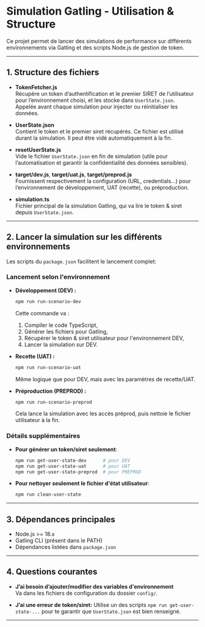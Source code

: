 # Simulation Gatling - Utilisation & Structure

Ce projet permet de lancer des simulations de performance sur différents environnements via Gatling et des scripts Node.js de gestion de token.

---

## 1. Structure des fichiers

- **TokenFetcher.js**  
  Récupère un token d’authentification et le premier SIRET de l’utilisateur pour l’environnement choisi, et les stocke dans `UserState.json`.  
  Appelée avant chaque simulation pour injecter ou réinitialiser les données.

- **UserState.json**  
  Contient le token et le premier siret récupérés. Ce fichier est utilisé durant la simulation. Il peut être vidé automatiquement à la fin.

- **resetUserState.js**  
  Vide le fichier `UserState.json` en fin de simulation (utile pour l’automatisation et garantir la confidentialité des données sensibles).

- **target/dev.js**, **target/uat.js**, **target/preprod.js**  
  Fournissent respectivement la configuration (URL, credentials…) pour l’environnement de développement, UAT (recette), ou préproduction.

- **simulation.ts**  
  Fichier principal de la simulation Gatling, qui va lire le token & siret depuis `UserState.json`.

---

## 2. Lancer la simulation sur les différents environnements

Les scripts du `package.json` facilitent le lancement complet:

### Lancement selon l'environnement

- **Développement (DEV) :**

  ```bash
  npm run run-scenario-dev
  ```

  Cette commande va :
  1. Compiler le code TypeScript,
  2. Générer les fichiers pour Gatling,
  3. Récupérer le token & siret utilisateur pour l'environnement DEV,
  4. Lancer la simulation sur DEV.

- **Recette (UAT) :**

  ```bash
  npm run run-scenario-uat
  ```

  Même logique que pour DEV, mais avec les paramètres de recette/UAT.

- **Préproduction (PREPROD) :**

  ```bash
  npm run run-scenario-preprod
  ```

  Cela lance la simulation avec les accès préprod, puis nettoie le fichier utilisateur à la fin.

### Détails supplémentaires

- **Pour générer un token/siret seulement**:
  
  ```bash
  npm run get-user-state-dev      # pour DEV
  npm run get-user-state-uat      # pour UAT
  npm run get-user-state-preprod  # pour PREPROD
  ```

- **Pour nettoyer seulement le fichier d'état utilisateur**:
  
  ```bash
  npm run clean-user-state
  ```

---

## 3. Dépendances principales

- Node.js >= 18.x
- Gatling CLI (présent dans le PATH)
- Dépendances listées dans `package.json`

---

## 4. Questions courantes

- **J’ai besoin d’ajouter/modifier des variables d'environnement**  
  Va dans les fichiers de configuration du dossier `config/`.

- **J’ai une erreur de token/siret:**
  Utilise un des scripts `npm run get-user-state-...` pour te garantir que `UserState.json` est bien renseigné.

---
